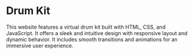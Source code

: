 # Drum Kit
This website features a virtual drum kit built with HTML, CSS, and JavaScript. It offers a sleek and intuitive design with responsive layout and dynamic behavior. It includes smooth transitions and animations for an immersive user experience.
